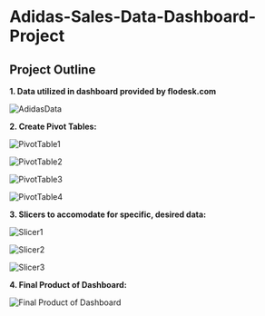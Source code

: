 # Adidas-Sales-Data-Dashboard-Project

## **Project Outline**
**1. Data utilized in dashboard provided by flodesk.com**

![AdidasData](https://user-images.githubusercontent.com/122722167/212609778-ba9633c1-86cf-44d4-b44c-ee4a9da1e422.png)

**2. Create Pivot Tables:**

![PivotTable1](https://user-images.githubusercontent.com/122722167/212611308-eaa1553a-804d-45dc-880c-1f646854e29a.png)

![PivotTable2](https://user-images.githubusercontent.com/122722167/212611390-4bb062b9-261e-482c-8640-57c5e201cacc.png)

![PivotTable3](https://user-images.githubusercontent.com/122722167/212611399-e7b1709b-1f97-4d39-abb4-a380be096ddc.png)

![PivotTable4](https://user-images.githubusercontent.com/122722167/212611415-db58ec85-d81c-40f8-a999-6688c1cae651.png)

**3. Slicers to accomodate for specific, desired data:**

![Slicer1](https://user-images.githubusercontent.com/122722167/212612948-52b3a057-7a8e-49e8-9fd7-0192d9362bc9.png)

![Slicer2](https://user-images.githubusercontent.com/122722167/212612960-4e6c517a-521b-4475-856b-e3d8b6ab3e2c.png)

![Slicer3](https://user-images.githubusercontent.com/122722167/212612971-01ac52ac-edc6-4cd1-b2a8-b364925499c8.png)

**4. Final Product of Dashboard:**

![Final Product of Dashboard](https://user-images.githubusercontent.com/122722167/212613148-1f4dba54-5125-4117-a19c-e1a8354c8bbe.png)
